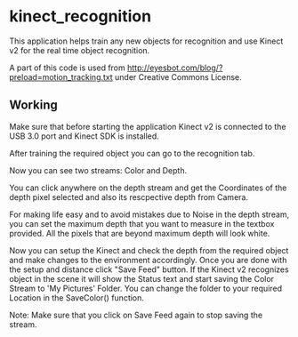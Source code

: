 # kinect_recognition
This application helps train any new objects for recognition and use Kinect v2 for the real time object recognition.

A part of this code is used from http://eyesbot.com/blog/?preload=motion_tracking.txt under Creative Commons License. 

## Working

Make sure that before starting the application Kinect v2 is connected to the USB 3.0 port and Kinect SDK is installed.

After training the required object you can go to the recognition tab.

Now you can see two streams: Color and Depth.

You can click anywhere on the depth stream and get the Coordinates of the depth pixel selected and also its rescpective depth from Camera. 

For making life easy and to avoid mistakes due to Noise in the depth stream, you can set the maximum depth that you want to measure in the textbox provided. All the pixels that are beyond maximum depth will look white.

Now you can setup the Kinect and check the depth from the required object and make changes to the environment accordingly. Once you are done with the setup and distance click "Save Feed" button. If the Kinect v2 recognizes object in the scene it will show the Status text and start saving the Color Stream to 'My Pictures' Folder. You can change the folder to your required Location in the SaveColor() function.

Note: Make sure that you click on Save Feed again to stop saving the stream.
